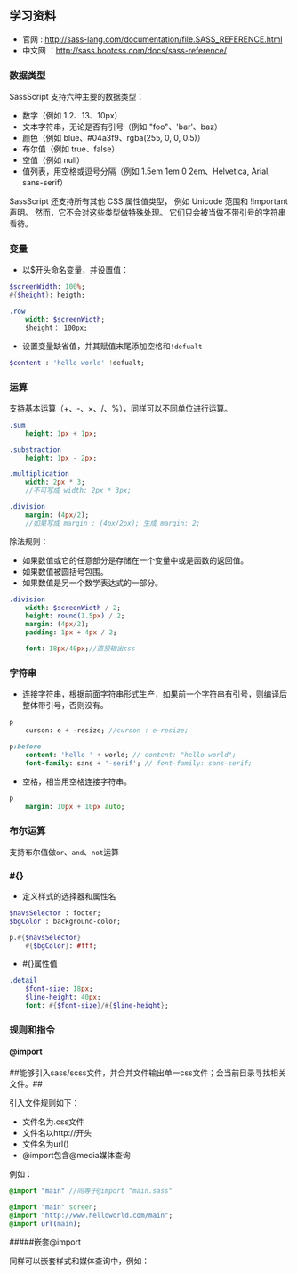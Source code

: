 ## 学习资料

- 官网 : http://sass-lang.com/documentation/file.SASS_REFERENCE.html
- 中文网 ：http://sass.bootcss.com/docs/sass-reference/


### 数据类型

SassScript 支持六种主要的数据类型：

- 数字（例如 1.2、13、10px）
- 文本字符串，无论是否有引号（例如 "foo"、'bar'、baz）
- 颜色（例如 blue、#04a3f9、rgba(255, 0, 0, 0.5)）
- 布尔值（例如 true、false）
- 空值（例如 null）
- 值列表，用空格或逗号分隔（例如 1.5em 1em 0 2em、Helvetica, Arial, sans-serif）

SassScript 还支持所有其他 CSS 属性值类型， 例如 Unicode 范围和 !important 声明。 然而，它不会对这些类型做特殊处理。 它们只会被当做不带引号的字符串看待。

### 变量

- 以$开头命名变量，并设置值： 

```sass
$screenWidth: 100%;
#{$height}: heigth;

.row 
	width: $screenWidth;
	$height： 100px;
```

- 设置变量缺省值，并其赋值末尾添加空格和`!defualt`

```sass
$content : 'hello world' !defualt;
```



### 运算

支持基本运算（+、-、×、/、%），同样可以不同单位进行运算。

```sass
.sum
	height: 1px + 1px;

.substraction
	height: 1px - 2px;

.multiplication
	width: 2px * 3;
	//不可写成 width: 2px * 3px;

.division
	margin: (4px/2);
	//如果写成 margin : (4px/2px); 生成 margin: 2;
```

除法规则：

- 如果数值或它的任意部分是存储在一个变量中或是函数的返回值。
- 如果数值被圆括号包围。
- 如果数值是另一个数学表达式的一部分。

```sass
.division
	width: $screenWidth / 2;
	height: round(1.5px) / 2;
	margin: (4px/2);
	padding: 1px + 4px / 2;

	font: 18px/40px;//直接输出css
```

### 字符串

- 连接字符串，根据前面字符串形式生产，如果前一个字符串有引号，则编译后整体带引号，否则没有。

```sass
p
	curson: e + -resize; //curson : e-resize;

p:before
	content: 'hello ' + world; // content: "hello world";
	font-family: sans + '-serif'; // font-family: sans-serif;
```

- 空格，相当用空格连接字符串。

```sass
p
	margin: 10px + 10px auto;
```

### 布尔运算

支持布尔值做`or`、`and`、`not`运算

### \#{}

- 定义样式的选择器和属性名

```sass
$navsSelector : footer;
$bgColor : background-color;

p.#{$navsSelector}
	#{$bgColor}: #fff;
```

- \#{}属性值

```sass
.detail
	$font-size: 18px;
	$line-height: 40px;
	font: #{$font-size}/#{$line-height};
```

### 规则和指令

#### @import

##能够引入sass/scss文件，并合并文件输出单一css文件；会当前目录寻找相关文件。##

引入文件规则如下：

- 文件名为.css文件
- 文件名以http://开头
- 文件名为url()
- @import包含@media媒体查询

例如：

```sass
@import "main" //同等于@import "main.sass"

@import "main" screen;
@import "http://www.helloworld.com/main";
@import url(main);
```

#####嵌套@import

同样可以嵌套样式和媒体查询中，例如：


